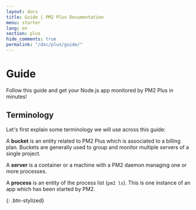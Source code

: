 ```yaml
---
layout: docs
title: Guide | PM2 Plus Documentation
menu: starter
lang: en
section: plus
hide_comments: true
permalink: "/doc/plus/guide/"
---
```


# Guide

Follow this guide and get your Node.js app monitored by PM2 Plus in minutes!

## Terminology

Let's first explain some terminology we will use across this guide:

A **bucket** is an entity related to PM2 Plus which is associated to a billing plan. Buckets are generally used to group and monitor multiple servers of a single project.

A **server** is a container or a machine with a PM2 daemon managing one or more processes.

A **process** is an entity of the process list (`pm2 ls`). This is one instance of an app which has been started by PM2.

{: .btn-stylized}
